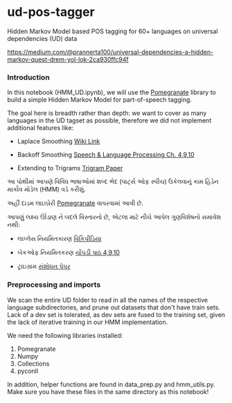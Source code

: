 # ud-pos-tagger
Hidden Markov Model based POS tagging for 60+ languages on universal dependencies (UD) data

https://medium.com/@prannerta100/universal-dependencies-a-hidden-markov-quest-drem-yol-lok-2ca930ffc94f

### Introduction

In this notebook (HMM_UD.ipynb), we will use the [Pomegranate](http://pomegranate.readthedocs.io/en/latest/index.html) library to build a simple Hidden Markov Model for part-of-speech tagging.
 
The goal here is breadth rather than depth: we want to cover as many languages in the UD tagset as possible, therefore we did not implement additional features like:
- Laplace Smoothing [Wiki Link](https://en.wikipedia.org/wiki/Additive_smoothing) 
    
- Backoff Smoothing [Speech & Language Processing Ch. 4,9,10](https://web.stanford.edu/~jurafsky/slp3/) 

- Extending to Trigrams [Trigram Paper](http://www.coli.uni-saarland.de/~thorsten/publications/Brants-ANLP00.pdf)


આ પોથીમાં આપણે વિવિધ ભાષાઓમાં શબ્દ ભેદ (પાર્ટ્સ ઓફ સ્પીચ) ઉકેલવાનું કામ હિડેન માર્કોવ મોડેલ (HMM) વડે કરીશું. 

અહીં દાડમ લાઇબ્રેરી [Pomegranate](http://pomegranate.readthedocs.io/en/latest/index.html) વાપરવામાં આવી છે.

આપણું લક્ષ્ય ઊંડાણ ને બદલે વિસ્તારનો છે, એટલા માટે નીચે આપેલ ગુણવિશેષનો સમાવેશ નથી: 
- લાપ્લેસ નિયમિતકારણ [વિકિપીડિયા](https://en.wikipedia.org/wiki/Additive_smoothing) 
    
- બેકઓફ નિયમિતકરણ [ચોંપડી પાઠ 4,9,10](https://web.stanford.edu/~jurafsky/slp3/) 

- ટ્રાઇગ્રામ [સંશોધન પેપર](http://www.coli.uni-saarland.de/~thorsten/publications/Brants-ANLP00.pdf)


### Preprocessing and imports
We scan the entire UD folder to read in all the names of the respective language subdirectories, and prune out datasets that don't have train sets. Lack of a dev set is tolerated, as dev sets are fused to the training set, given the lack of iterative training in our HMM implementation. 

We need the following libraries installed:
1. Pomegranate
2. Numpy
3. Collections
4. pyconll

In addition, helper functions are found in data_prep.py and hmm_utils.py. Make sure you have these files in the same directory as this notebook!